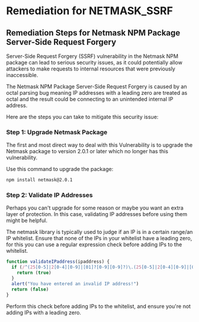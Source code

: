 # Remediation for NETMASK_SSRF

## Remediation Steps for Netmask NPM Package Server-Side Request Forgery

Server-Side Request Forgery (SSRF) vulnerability in the Netmask NPM package can lead to serious security issues, as it could potentially allow attackers to make requests to internal resources that were previously inaccessible. 

The Netmask NPM Package Server-Side Request Forgery is caused by an octal parsing bug meaning IP addresses with a leading zero are treated as octal and the result could be connecting to an unintended internal IP address.

Here are the steps you can take to mitigate this security issue:

### Step 1: Upgrade Netmask  Package

The first and most direct way to deal with this Vulnerability is to upgrade the Netmask package to version 2.0.1 or later which no longer has this vulnerability.
 
Use this command to upgrade the package:

```bash
npm install netmask@2.0.1
```

### Step 2: Validate IP Addresses 

Perhaps you can't upgrade for some reason or maybe you want an extra layer of protection. In this case, validating IP addresses before using them might be helpful.

The netmask library is typically used to judge if an IP is in a certain range/an IP whitelist. Ensure that none of the IPs in your whitelist have a leading zero, for this you can use a regular expression check before adding IPs to the whitelist. 

```javascript
function validateIPaddress(ipaddress) {
  if (/^(25[0-5]|2[0-4][0-9]|[01]?[0-9][0-9]?)\.(25[0-5]|2[0-4][0-9]|[01]?[0-9][0-9]?)\.(25[0-5]|2[0-4][0-9]|[01]?[0-9][0-9]?)\.(25[0-5]|2[0-4][0-9]|[01]?[0-9][0-9]?)$/.test(ipaddress)) {
    return (true)
  }
  alert("You have entered an invalid IP address!")
  return (false)
}
```

Perform this check before adding IPs to the whitelist, and ensure you're not adding IPs with a leading zero.